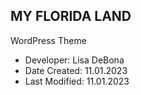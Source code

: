 ## MY FLORIDA LAND
WordPress Theme

* Developer: Lisa DeBona
* Date Created: 11.01.2023
* Last Modified: 11.01.2023